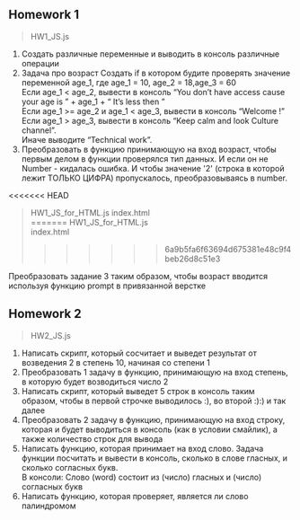 ## Homework 1 
> HW1_JS.js 
 1. Создать различные переменные и выводить в консоль различные операции
 2. Задача про возраст
Создать if в котором будите проверять значение переменной age_1, где age_1 = 10, age_2 = 18,age_3 = 60    
Если age_1 < age_2, вывести в консоль “You don’t have access cause your age is ” + age_1 + “ It’s less then ”   
Если age_1 >=  age_2 и age_1 <  age_3, вывести в консоль “Welcome  !”   
Если age_1  > age_3, вывести в консоль “Keep calm and look Culture channel”.   
Иначе выводите “Technical work”.
 3. Преобразовать в функцию принимающую на вход возраст, чтобы первым делом в функции проверялся тип данных. И если он не Number - кидалась ошибка. И чтобы значение '2' (строка в которой лежит ТОЛЬКО ЦИФРА) пропускалось, преобразовываясь в number.
 
<<<<<<< HEAD
> HW1_JS_for_HTML.js
 index.html      
=======
> HW1_JS_for_HTML.js      
> index.html      
>>>>>>> 6a9b5fa6f63694d675381e48c9f4beb26d8c51e3

Преобразовать задание 3 таким образом, чтобы возраст вводится используя функцию prompt в привязанной верстке    

## Homework 2
> HW2_JS.js
1. Написать скрипт, который сосчитает и выведет результат от возведения 2 в степень 10, начиная со степени 1   
2. Преобразовать 1 задачу в функцию, принимающую на вход степень, в которую будет возводиться число 2   
3. Написать скрипт, который выведет 5 строк в консоль таким образом, чтобы в первой строчке выводилось :), во второй :):) и так далее   
4. Преобразовать 2 задачу в функцию, принимающую на вход строку, которая и будет выводиться в консоль (как в условии смайлик), а также количество строк для вывода    
5.  Написать функцию, которая принимает на вход слово. Задача функции посчитать и вывести в консоль, сколько в слове гласных, и сколько согласных букв.    
В консоли: Слово (word) состоит из  (число) гласных и (число) согласных букв
6. Написать функцию, которая проверяет, является ли слово палиндромом    

